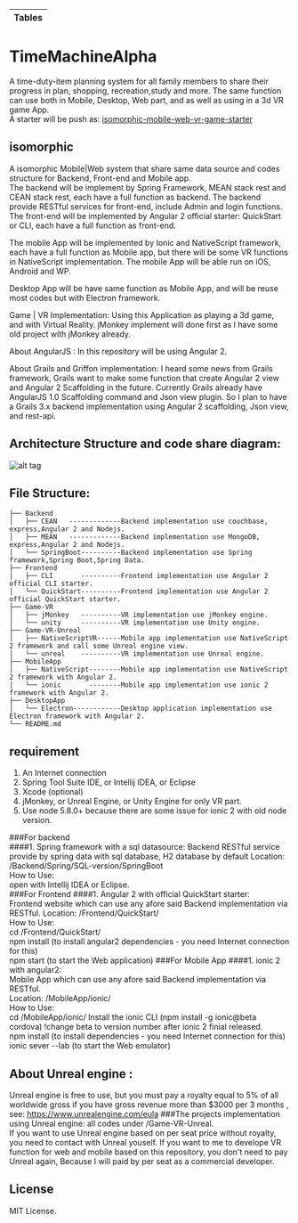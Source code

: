 
| Tables        | 
| ------------- |
 

# TimeMachineAlpha
A time-duty-item planning system for all family members to share their progress in plan, shopping, recreation,study and more. The same function can use both in Mobile, Desktop, Web part, and
as well as using in a 3d VR game App.  
A starter will be push as: [isomorphic-mobile-web-vr-game-starter](https://github.com/Arthurisme/isomorphic-mobile-web-vr-game-starter)   


## isomorphic
A isomorphic Mobile|Web system that share same data source and codes structure for Backend, Front-end and Mobile app.  
The backend will be implement by Spring Framework, MEAN stack rest and CEAN stack rest, each have a full function as backend. The backend provide RESTful services for front-end, include Admin and login functions.
The front-end will be implemented by Angular 2 official starter: QuickStart or CLI, each have a full function as front-end.

The mobile App will be implemented by Ionic and NativeScript framework, each have a full function as Mobile app, but there will be some VR functions in NativeScript implementation.
The mobile App will be able run on iOS, Android and WP.  

Desktop App will be have same function as Mobile App, and will be reuse most codes but with Electron framework.

Game | VR Implementation: Using this Application as playing a 3d game, and with  Virtual Reality.  jMonkey implement will done first as I have some old project with jMonkey already.


About AngularJS : In this repository will be using  Angular 2.  

About Grails and Griffon implementation: I heard some news  from Grails framework, Grails want to make some function that create Angular 2 view and Angular 2  Scaffolding in the future.
Currently Grails already have AngularJS 1.0 Scaffolding command and Json view plugin.
So I plan to have a Grails 3.x  backend implementation using  Angular 2 scaffolding, Json view, and rest-api.

## Architecture Structure and code share diagram:
![alt tag](https://github.com/Arthurisme/TimeMachineAlpha/blob/master/Planning/Architecture-and-code-share-diagram.png?raw=true)

## File Structure:
```
├── Backend  
│   ├── CEAN   -------------Backend implementation use couchbase, express,Angular 2 and Nodejs.  
│   ├── MEAN   -------------Backend implementation use MongoDB, express,Angular 2 and Nodejs.  
│   └── SpringBoot----------Backend implementation use Spring framework,Spring Boot,Spring Data.  
├── Frontend  
│   ├── CLI       ----------Frontend implementation use Angular 2 official CLI starter.  
│   └── QuickStart----------Frontend implementation use Angular 2 official QuickStart starter.  
├── Game-VR  
│   ├── jMonkey   ----------VR implementation use jMonkey engine.  
│   └── unity     ----------VR implementation use Unity engine.
├── Game-VR-Unreal
│   ├── NativeScriptVR------Mobile app implementation use NativeScript 2 framework and call some Unreal engine view.   
│   └── unreal    ----------VR implementation use Unreal engine.   
├── MobileApp  
│   ├── NativeScript--------Mobile app implementation use NativeScript 2 framework with Angular 2.  
│   └── ionic       --------Mobile app implementation use ionic 2 framework with Angular 2.
├── DesktopApp  
│   └── Electron------------Desktop application implementation use Electron framework with Angular 2.  
└── README.md  
```


## requirement  
1. An Internet connection  
2. Spring Tool Suite IDE, or Intellij IDEA, or Eclipse  
3. Xcode (optional)  
4. jMonkey, or Unreal Engine, or Unity Engine for only VR part.
5. Use node 5.8.0+ because there are some issue for ionic 2 with old node version.


###For backend  
####1. Spring framework with a sql datasource:
Backend RESTful service provide by spring data with sql database, H2 database by default
Location: /Backend/Spring/SQL-version/SpringBoot  
How to Use:  
open with Intellij IDEA or Eclipse.  
###For Frontend
####1. Angular 2 with official QuickStart starter:   
Frontend website which can use any afore said Backend implementation via RESTful.
Location: /Frontend/QuickStart/  
How to Use:  
cd /Frontend/QuickStart/  
npm install (to install angular2 dependencies - you need Internet connection for this)  
npm start (to start the Web application)
###For Mobile App
####1. ionic 2 with angular2:  
Mobile App which can use any afore said Backend implementation via RESTful.    
Location: /MobileApp/ionic/  
How to Use:  
cd /MobileApp/ionic/
Install the ionic CLI (npm install -g ionic@beta cordova) !change beta to version number after ionic 2 finial released.     
npm install (to install  dependencies - you need Internet connection for this)  
ionic sever --lab (to start the Web emulator)   



## About Unreal engine :
Unreal engine is free to use, but you must pay a royalty equal to 5% of all worldwide gross if you have gross revenue more than $3000 per 3 months , see:  https://www.unrealengine.com/eula
###The projects implementation using Unreal engine: all codes under /Game-VR-Unreal.  
If you want to use Unreal engine based on per seat price without royalty, you need to contact with Unreal youself.
If you want to me to develope VR function for web and mobile based on this repository, you don't need to pay Unreal again, Because I will paid by per seat as a commercial developer.


## License
MIT License.
